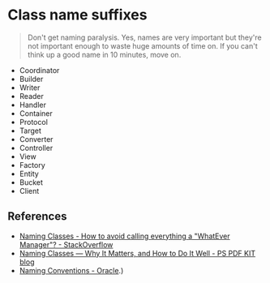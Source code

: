 # Class name suffixes

> Don't get naming paralysis. Yes, names are very important but they're not important enough to waste huge amounts of time on. If you can't think up a good name in 10 minutes, move on.

- Coordinator
- Builder
- Writer
- Reader
- Handler
- Container
- Protocol
- Target
- Converter
- Controller
- View
- Factory
- Entity
- Bucket
- Client

## References

- [Naming Classes - How to avoid calling everything a "WhatEver Manager"? - StackOverflow](https://stackoverflow.com/questions/1866794/naming-classes-how-to-avoid-calling-everything-a-whatevermanager)
- [Naming Classes — Why It Matters, and How to Do It Well - PS PDF KIT blog](https://pspdfkit.com/blog/2018/naming-classes-why-it-matters-how-to-do-it-well/)
- [Naming Conventions - Oracle](https://www.oracle.com/java/technologies/javase/codeconventions-namingconventions.html#:~:text=Class%20names%20should%20be%20nouns,such%20as%20URL%20or%20HTML).)
